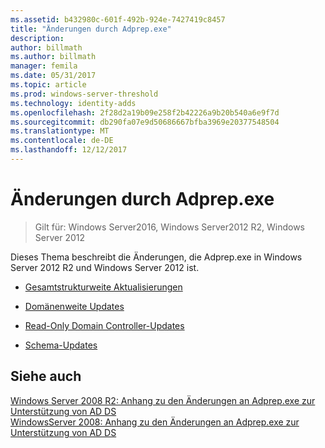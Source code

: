 ```yaml
---
ms.assetid: b432980c-601f-492b-924e-7427419c8457
title: "Änderungen durch Adprep.exe"
description: 
author: billmath
ms.author: billmath
manager: femila
ms.date: 05/31/2017
ms.topic: article
ms.prod: windows-server-threshold
ms.technology: identity-adds
ms.openlocfilehash: 2f28d2a19b09e258f2b42226a9b20b540a6e9f7d
ms.sourcegitcommit: db290fa07e9d50686667bfba3969e20377548504
ms.translationtype: MT
ms.contentlocale: de-DE
ms.lasthandoff: 12/12/2017
---
```

# <a name="changes-made-by-adprepexe"></a>Änderungen durch Adprep.exe

>Gilt für: Windows Server2016, Windows Server2012 R2, Windows Server 2012

Dieses Thema beschreibt die Änderungen, die Adprep.exe in Windows Server 2012 R2 und Windows Server 2012 ist.  
  
-   [Gesamtstrukturweite Aktualisierungen](../../../ad-ds/deploy/RODC/Forest-Wide-Updates.md)  
  
-   [Domänenweite Updates](../../../ad-ds/deploy/Domain-Wide-Updates.md)  
  
-   [Read-Only Domain Controller-Updates](../../../ad-ds/deploy/RODC/Read-Only-Domain-Controller-Updates.md)  
  
-   [Schema-Updates](../../../ad-ds/deploy/Schema-Updates.md)  
  
## <a name="see-also"></a>Siehe auch  
[Windows Server 2008 R2: Anhang zu den Änderungen an Adprep.exe zur Unterstützung von AD DS](https://technet.microsoft.com/library/dd378876.aspx)  
[WindowsServer 2008: Anhang zu den Änderungen an Adprep.exe zur Unterstützung von AD DS](https://technet.microsoft.com/library/cc770703.aspx)  
  


